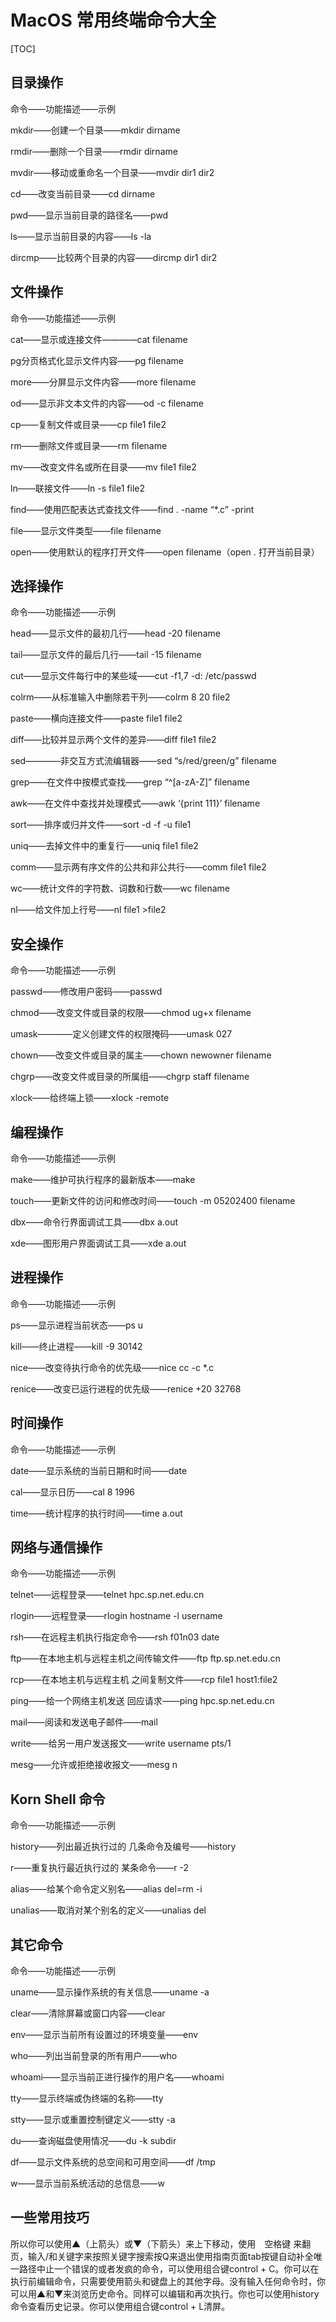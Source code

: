 # MacOS 常用终端命令大全



[TOC]



## 目录操作

命令——功能描述——示例

mkdir——创建一个目录——mkdir dirname

rmdir——删除一个目录——rmdir dirname

mvdir——移动或重命名一个目录——mvdir dir1 dir2

cd——改变当前目录——cd dirname

pwd——显示当前目录的路径名——pwd

ls——显示当前目录的内容——ls -la

dircmp——比较两个目录的内容——dircmp dir1 dir2

## 文件操作

命令——功能描述——示例

cat——显示或连接文件————cat filename

pg分页格式化显示文件内容——pg filename

more——分屏显示文件内容——more filename

od——显示非文本文件的内容——od -c filename

cp——复制文件或目录——cp file1 file2

rm——删除文件或目录——rm filename

mv——改变文件名或所在目录——mv file1 file2

ln——联接文件——ln -s file1 file2

find——使用匹配表达式查找文件——find . -name “*.c” -print

file——显示文件类型——file filename

open——使用默认的程序打开文件——open filename（open . 打开当前目录）

## 选择操作

命令——功能描述——示例

head——显示文件的最初几行——head -20 filename

tail——显示文件的最后几行——tail -15 filename

cut——显示文件每行中的某些域——cut -f1,7 -d: /etc/passwd

colrm——从标准输入中删除若干列——colrm 8 20 file2

paste——横向连接文件——paste file1 file2

diff——比较并显示两个文件的差异——diff file1 file2

sed————非交互方式流编辑器——sed “s/red/green/g” filename

grep——在文件中按模式查找——grep “^[a-zA-Z]” filename

awk——在文件中查找并处理模式——awk ‘{print 111}’ filename

sort——排序或归并文件——sort -d -f -u file1

uniq——去掉文件中的重复行——uniq file1 file2

comm——显示两有序文件的公共和非公共行——comm file1 file2

wc——统计文件的字符数、词数和行数——wc filename

nl——给文件加上行号——nl file1 >file2

## 安全操作

命令——功能描述——示例

passwd——修改用户密码——passwd

chmod——改变文件或目录的权限——chmod ug+x filename

umask————定义创建文件的权限掩码——umask 027

chown——改变文件或目录的属主——chown newowner filename

chgrp——改变文件或目录的所属组——chgrp staff filename

xlock——给终端上锁——xlock -remote

## 编程操作

命令——功能描述——示例

make——维护可执行程序的最新版本——make

touch——更新文件的访问和修改时间——touch -m 05202400 filename

dbx——命令行界面调试工具——dbx a.out

xde——图形用户界面调试工具——xde a.out

## 进程操作

命令——功能描述——示例

ps——显示进程当前状态——ps u

kill——终止进程——kill -9 30142

nice——改变待执行命令的优先级——nice cc -c *.c

renice——改变已运行进程的优先级——renice +20 32768

## 时间操作

命令——功能描述——示例

date——显示系统的当前日期和时间——date

cal——显示日历——cal 8 1996

time——统计程序的执行时间——time a.out

## 网络与通信操作

命令——功能描述——示例

telnet——远程登录——telnet hpc.sp.net.edu.cn

rlogin——远程登录——rlogin hostname -l username

rsh——在远程主机执行指定命令——rsh f01n03 date

ftp——在本地主机与远程主机之间传输文件——ftp ftp.sp.net.edu.cn

rcp——在本地主机与远程主机 之间复制文件——rcp file1 host1:file2

ping——给一个网络主机发送 回应请求——ping hpc.sp.net.edu.cn

mail——阅读和发送电子邮件——mail

write——给另一用户发送报文——write username pts/1

mesg——允许或拒绝接收报文——mesg n

## Korn Shell 命令

命令——功能描述——示例

history——列出最近执行过的 几条命令及编号——history

r——重复执行最近执行过的 某条命令——r -2

alias——给某个命令定义别名——alias del=rm -i

unalias——取消对某个别名的定义——unalias del

## 其它命令

命令——功能描述——示例

uname——显示操作系统的有关信息——uname -a

clear——清除屏幕或窗口内容——clear

env——显示当前所有设置过的环境变量——env

who——列出当前登录的所有用户——who

whoami——显示当前正进行操作的用户名——whoami

tty——显示终端或伪终端的名称——tty

stty——显示或重置控制键定义——stty -a

du——查询磁盘使用情况——du -k subdir

df——显示文件系统的总空间和可用空间——df /tmp

w——显示当前系统活动的总信息——w

## 一些常用技巧

所以你可以使用▲（上箭头）或▼（下箭头）来上下移动，使用　空格键 来翻页，输入/和关键字来按照关键字搜索按Q来退出使用指南页面tab按键自动补全唯一路径中止一个错误的或者发疯的命令，可以使用组合键control + C。你可以在执行前编辑命令，只需要使用箭头和键盘上的其他字母。没有输入任何命令时，你可以用▲和▼来浏览历史命令。同样可以编辑和再次执行。你也可以使用history命令查看历史记录。你可以使用组合键control + L清屏。